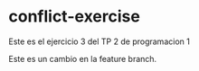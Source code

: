 # conflict-exercise
Este es el ejercicio 3 del TP 2 de programacion 1

Este es un cambio en la feature branch.
